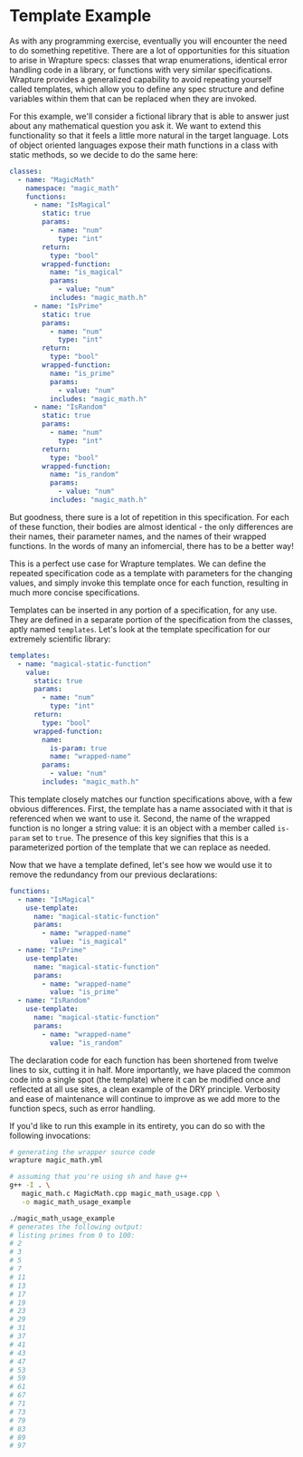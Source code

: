 # Template Example

As with any programming exercise, eventually you will encounter the need to do
something repetitive. There are a lot of opportunities for this situation to
arise in Wrapture specs: classes that wrap enumerations, identical error
handling code in a library, or functions with very similar specifications.
Wrapture provides a generalized capability to avoid repeating yourself called
templates, which allow you to define any spec structure and define variables
within them that can be replaced when they are invoked.

For this example, we'll consider a fictional library that is able to answer just
about any mathematical question you ask it. We want to extend this functionality
so that it feels a little more natural in the target language. Lots of object
oriented languages expose their math functions in a class with static methods,
so we decide to do the same here:

```yaml
classes:
  - name: "MagicMath"
    namespace: "magic_math"
    functions:
      - name: "IsMagical"
        static: true
        params:
          - name: "num"
            type: "int"
        return:
          type: "bool"
        wrapped-function:
          name: "is_magical"
          params:
            - value: "num"
          includes: "magic_math.h"
      - name: "IsPrime"
        static: true
        params:
          - name: "num"
            type: "int"
        return:
          type: "bool"
        wrapped-function:
          name: "is_prime"
          params:
            - value: "num"
          includes: "magic_math.h"
      - name: "IsRandom"
        static: true
        params:
          - name: "num"
            type: "int"
        return:
          type: "bool"
        wrapped-function:
          name: "is_random"
          params:
            - value: "num"
          includes: "magic_math.h"
```

But goodness, there sure is a lot of repetition in this specification. For each
of these function, their bodies are almost identical - the only differences are
their names, their parameter names, and the names of their wrapped functions. In
the words of many an infomercial, there has to be a better way!

This is a perfect use case for Wrapture templates. We can define the repeated
specification code as a template with parameters for the changing values, and
simply invoke this template once for each function, resulting in much more
concise specifications.

Templates can be inserted in any portion of a specification, for any use. They
are defined in a separate portion of the specification from the classes, aptly
named `templates`. Let's look at the template specification for our extremely
scientific library:

```yaml
templates:
  - name: "magical-static-function"
    value:
      static: true
      params:
        - name: "num"
          type: "int"
      return:
        type: "bool"
      wrapped-function:
        name:
          is-param: true
          name: "wrapped-name"
        params:
          - value: "num"
        includes: "magic_math.h"
```

This template closely matches our function specifications above, with a few
obvious differences. First, the template has a name associated with it that is
referenced when we want to use it. Second, the name of the wrapped function is
no longer a string value: it is an object with a member called `is-param` set to
`true`. The presence of this key signifies that this is a parameterized portion
of the template that we can replace as needed.

Now that we have a template defined, let's see how we would use it to remove the
redundancy from our previous declarations:

```yaml
functions:
  - name: "IsMagical"
    use-template:
      name: "magical-static-function"
      params:
        - name: "wrapped-name"
          value: "is_magical"
  - name: "IsPrime"
    use-template:
      name: "magical-static-function"
      params:
        - name: "wrapped-name"
          value: "is_prime"
  - name: "IsRandom"
    use-template:
      name: "magical-static-function"
      params:
        - name: "wrapped-name"
          value: "is_random"
```

The declaration code for each function has been shortened from twelve lines to
six, cutting it in half. More importantly, we have placed the common code into a
single spot (the template) where it can be modified once and reflected at all
use sites, a clean example of the DRY principle. Verbosity and ease of
maintenance will continue to improve as we add more to the function specs, such
as error handling.

If you'd like to run this example in its entirety, you can do so with the
following invocations:

```sh
# generating the wrapper source code
wrapture magic_math.yml

# assuming that you're using sh and have g++
g++ -I . \
   magic_math.c MagicMath.cpp magic_math_usage.cpp \
   -o magic_math_usage_example

./magic_math_usage_example
# generates the following output:
# listing primes from 0 to 100:
# 2
# 3
# 5
# 7
# 11
# 13
# 17
# 19
# 23
# 29
# 31
# 37
# 41
# 43
# 47
# 53
# 59
# 61
# 67
# 71
# 73
# 79
# 83
# 89
# 97
```
